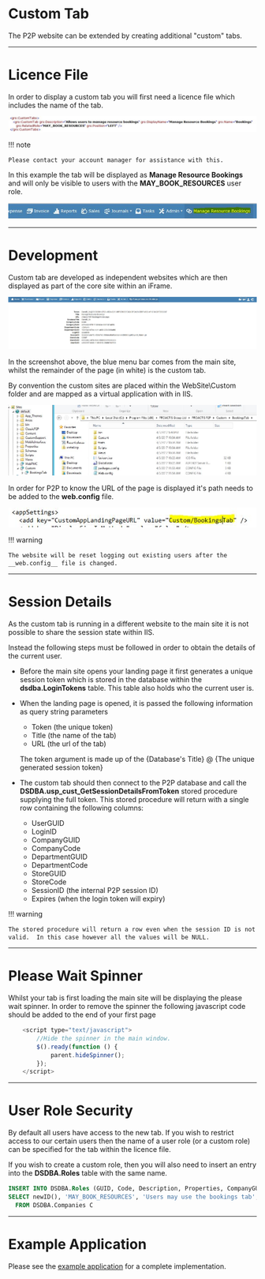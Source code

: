 # Custom Tab

The P2P website can be extended by creating additional "custom" tabs.  

---

# Licence File

In order to display a custom tab you will first need a licence file which includes the name of the tab.  

![alt text](../img/p2p/customtab/licencefile.bmp "Licence File")

!!! note
    
    Please contact your account manager for assistance with this.

In this example the tab will be displayed as  __Manage Resource Bookings__ and will only be visible to users with the __MAY_BOOK_RESOURCES__ user role.

![alt text](../img/p2p/customtab/newtab.JPG "New Tab")

---

# Development
Custom tab are developed as independent websites which are then displayed as part of the core site within an iFrame.

![alt text](../img/p2p/customtab/iframe.JPG "iFrame")

In the screenshot above,  the blue menu bar comes from the main site,  whilst the remainder of the page (in white) is the custom tab.


By convention the custom sites are placed within the WebSite\Custom folder and are mapped as a virtual application with in IIS.   

![alt text](../img/p2p/customtab/iis.JPG "iis")


In order for P2P to know the URL of the page is displayed it's path needs to be added to the __web.config__ file.

![alt text](../img/p2p/customtab/config.JPG "config") 


!!! warning

    The website will be reset logging out existing users after the __web.config__ file is changed.

---

# Session Details
As the custom tab is running in a different website to the main site it is not possible to share the session state within IIS.

Instead the following steps must be followed in order to obtain the details of the current user.

+ Before the main site opens your landing page it first generates a unique session token which is stored in the database within the __dsdba.LoginTokens__ table.  This table also holds who the current user is. 

+ When the landing page is opened,  it is passed the following information as query string parameters
    - Token  (the unique token)
    - Title  (the name of the tab)
    - URL    (the url of the tab)

    The token argument is made up of the {Database's Title} @ {The unique generated session token}

+ The custom tab should then connect to the P2P database and call the __DSDBA.usp_cust_GetSessionDetailsFromToken__ stored procedure supplying the full token.  This stored procedure will return with a single row containing the following columns:

    - UserGUID
    - LoginID
    - CompanyGUID
    - CompanyCode
    - DepartmentGUID
    - DepartmentCode
    - StoreGUID
    - StoreCode
    - SessionID  (the internal P2P session ID)
    - Expires  (when the login token will expiry)

!!! warning

    The stored procedure will return a row even when the session ID is not valid.  In this case however all the values will be NULL.

---
# Please Wait Spinner
Whilst your tab is first loading the main site will be displaying the please wait spinner.  In order to remove the spinner the following javascript code should be added to the end of your first page

```javascript
    <script type="text/javascript">
        //Hide the spinner in the main window.
        $().ready(function () {
            parent.hideSpinner();
        });
    </script>
```    

---

# User Role Security
By default all users have access to the new tab.  If you wish to restrict access to our certain users then the name of a user role (or a custom role) can be specified for the tab within the licence file.

If you wish to create a custom role,  then you will also need to insert an entry into the __DSDBA.Roles__ table with the same name.

```sql
INSERT INTO DSDBA.Roles (GUID, Code, Description, Properties, CompanyGUID)
SELECT newID(), 'MAY_BOOK_RESOURCES', 'Users may use the bookings tab', '', C.GUID
  FROM DSDBA.Companies C
```  

---

# Example Application
Please see the [example application](https://github.com/proactis-documentation/ExampleApplications/tree/master/P2P/Custom%20Tab) for a complete implementation.


